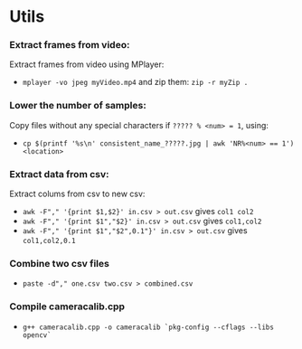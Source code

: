 # Utils

### Extract frames from video:
Extract frames from video using MPlayer:
* `mplayer -vo jpeg myVideo.mp4` and zip them: `zip -r myZip .`

### Lower the number of samples:
Copy files without any special characters if `????? % <num> = 1`, using: 
* `cp $(printf '%s\n' consistent_name_?????.jpg | awk 'NR%<num> == 1') <location>`

### Extract data from csv:
Extract colums from csv to new csv:
* `awk -F"," '{print $1,$2}' in.csv > out.csv` gives `col1 col2`
* `awk -F"," '{print $1","$2}' in.csv > out.csv` gives `col1,col2`
* `awk -F"," '{print $1","$2",0.1"}' in.csv > out.csv` gives `col1,col2,0.1`

### Combine two csv files
* `paste -d"," one.csv two.csv > combined.csv`

### Compile cameracalib.cpp
* ``g++ cameracalib.cpp -o cameracalib `pkg-config --cflags --libs opencv` ``
